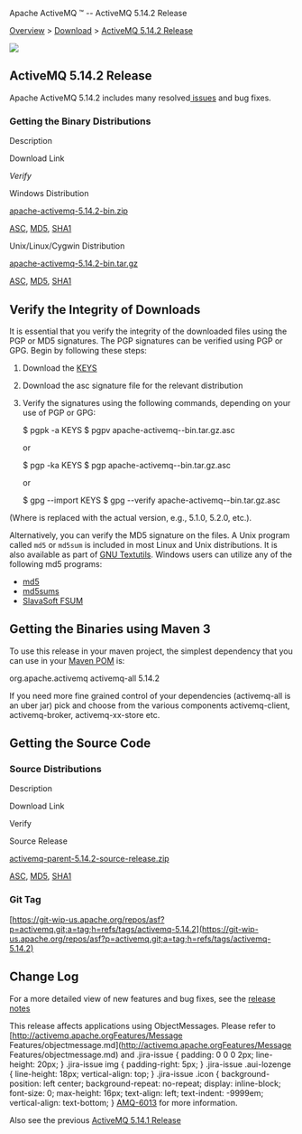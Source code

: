 Apache ActiveMQ ™ -- ActiveMQ 5.14.2 Release 

[Overview](overview.md) > [Download](OverviewOverview/Overview/download.md) > [ActiveMQ 5.14.2 Release](Overview/Download/activemq-5142-release.md)


![](/images/activemq-5.x-box-reflection.png)

ActiveMQ 5.14.2 Release
-----------------------

Apache ActiveMQ 5.14.2 includes many resolved[ issues](https://issues.apache.org/jira/secure/ReleaseNote.jspa?projectId=12311210&version=12338329) and bug fixes.

### Getting the Binary Distributions

Description

Download Link

_Verify_

Windows Distribution

[apache-activemq-5.14.2-bin.zip](https://archive.apache.org/dist/activemq/5.14.2/apache-activemq-5.14.2-bin.zip)

[ASC](https://archive.apache.org/dist/activemq/5.14.2/apache-activemq-5.14.2-bin.zip.asc), [MD5](https://archive.apache.org/dist/activemq/5.14.2/apache-activemq-5.14.2-bin.zip.md5), [SHA1](https://archive.apache.org/dist/activemq/5.14.2/apache-activemq-5.14.2-bin.zip.sha1)

Unix/Linux/Cygwin Distribution

[apache-activemq-5.14.2-bin.tar.gz](https://archive.apache.org/dist/activemq/5.14.2/apache-activemq-5.14.2-bin.tar.gz)

[ASC](https://archive.apache.org/dist/activemq/5.14.2/apache-activemq-5.14.2-bin.tar.gz.asc), [MD5](https://archive.apache.org/dist/activemq/5.14.2/apache-activemq-5.14.2-bin.tar.gz.md5), [SHA1](https://archive.apache.org/dist/activemq/5.14.2/apache-activemq-5.14.2-bin.tar.gz.sha1)

Verify the Integrity of Downloads
---------------------------------

It is essential that you verify the integrity of the downloaded files using the PGP or MD5 signatures. The PGP signatures can be verified using PGP or GPG. Begin by following these steps:

1.  Download the [KEYS](http://www.apache.org/dist/activemq/KEYS)
2.  Download the asc signature file for the relevant distribution
3.  Verify the signatures using the following commands, depending on your use of PGP or GPG:
    
    $ pgpk -a KEYS
    $ pgpv apache-activemq-<version>-bin.tar.gz.asc
    
    or
    
    $ pgp -ka KEYS
    $ pgp apache-activemq-<version>-bin.tar.gz.asc
    
    or
    
    $ gpg --import KEYS
    $ gpg --verify apache-activemq-<version>-bin.tar.gz.asc
    

(Where <version> is replaced with the actual version, e.g., 5.1.0, 5.2.0, etc.).

Alternatively, you can verify the MD5 signature on the files. A Unix program called `md5` or `md5sum` is included in most Linux and Unix distributions. It is also available as part of [GNU Textutils](http://www.gnu.org/software/textutils/textutils.html). Windows users can utilize any of the following md5 programs:

*   [md5](http://www.fourmilab.ch/md5/)
*   [md5sums](http://www.pc-tools.net/win32/md5sums/)
*   [SlavaSoft FSUM](http://www.slavasoft.com/fsum/)

Getting the Binaries using Maven 3
----------------------------------

To use this release in your maven project, the simplest dependency that you can use in your [Maven POM](http://maven.apache.org/guides/introduction/introduction-to-the-pom.html) is:

<dependency>
  <groupId>org.apache.activemq</groupId>
  <artifactId>activemq-all</artifactId>
  <version>5.14.2</version>
</dependency>

If you need more fine grained control of your dependencies (activemq-all is an uber jar) pick and choose from the various components activemq-client, activemq-broker, activemq-xx-store etc.

Getting the Source Code
-----------------------

### Source Distributions

Description

Download Link

Verify

Source Release

[activemq-parent-5.14.2-source-release.zip](https://archive.apache.org/dist/activemq/5.14.2/activemq-parent-5.14.2-source-release.zip)

[ASC](https://archive.apache.org/dist/activemq/5.14.2/activemq-parent-5.14.2-source-release.zip.asc), [MD5](https://archive.apache.org/dist/activemq/5.14.2/activemq-parent-5.14.2-source-release.zip.md5), [SHA1](https://archive.apache.org/dist/activemq/5.14.2/activemq-parent-5.14.2-source-release.zip.sha1)

### Git Tag

[https://git-wip-us.apache.org/repos/asf?p=activemq.git;a=tag;h=refs/tags/activemq-5.14.2](https://git-wip-us.apache.org/repos/asf?p=activemq.git;a=tag;h=refs/tags/activemq-5.14.2)

Change Log
----------

For a more detailed view of new features and bug fixes, see the [release notes](https://issues.apache.org/jira/secure/ReleaseNote.jspa?projectId=12311210&version=12338329)

This release affects applications using ObjectMessages. Please refer to [http://activemq.apache.orgFeatures/Message Features/objectmessage.md](http://activemq.apache.orgFeatures/Message Features/objectmessage.md) and .jira-issue { padding: 0 0 0 2px; line-height: 20px; } .jira-issue img { padding-right: 5px; } .jira-issue .aui-lozenge { line-height: 18px; vertical-align: top; } .jira-issue .icon { background-position: left center; background-repeat: no-repeat; display: inline-block; font-size: 0; max-height: 16px; text-align: left; text-indent: -9999em; vertical-align: text-bottom; } [AMQ-6013](https://issues.apache.org/jira/browse/AMQ-6013?src=confmacro) for more information.

Also see the previous [ActiveMQ 5.14.1 Release](Overview/Download/activemq-5141-release.md)

